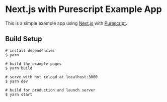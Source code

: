 # Next.js with Purescript Example App

This is a simple example app using [Next.js](https://github.com/zeit/next.js/) with [Purescript](http://www.purescript.org/).

## Build Setup

```yarn
# install dependencies
$ yarn

# build the example pages
$ yarn build

# serve with hot reload at localhost:3000
$ yarn dev

# build for production and launch server
$ yarn start
```

